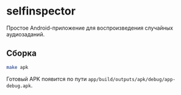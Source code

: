 # selfinspector

Простое Android-приложение для воспроизведения случайных аудиозаданий.

## Сборка

```bash
make apk
```

Готовый APK появится по пути `app/build/outputs/apk/debug/app-debug.apk`.

